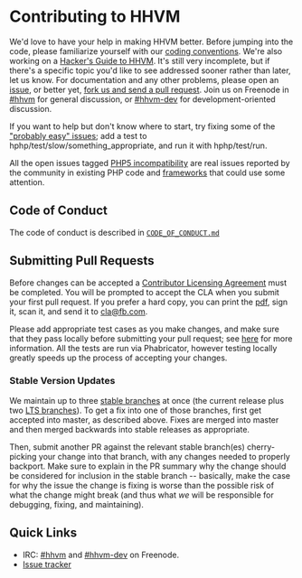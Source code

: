 # Contributing to HHVM

We'd love to have your help in making HHVM better. Before jumping into the code, please familiarize yourself with our [coding conventions](hphp/doc/coding-conventions.md). We're also working on a [Hacker's Guide to HHVM](hphp/doc/hackers-guide). It's still very incomplete, but if there's a specific topic you'd like to see addressed sooner rather than later, let us know. For documentation and any other problems, please open an [issue](http://github.com/facebook/hhvm/issues), or better yet, [fork us and send a pull request](https://github.com/facebook/hhvm/pulls). Join us on Freenode in [#hhvm](http://webchat.freenode.net/?channels=hhvm) for general discussion, or [#hhvm-dev](http://webchat.freenode.net/?channels=hhvm-dev) for development-oriented discussion.

If you want to help but don't know where to start, try fixing some of the ["probably easy" issues](https://github.com/facebook/hhvm/issues?q=is%3Aopen+is%3Aissue+label%3A%22probably+easy%22); add a test to hphp/test/slow/something_appropriate, and run it with hphp/test/run.

All the open issues tagged [PHP5 incompatibility](https://github.com/facebook/hhvm/issues?labels=php5+incompatibility&page=1&state=open) are real issues reported by the community in existing PHP code and [frameworks](https://github.com/facebook/hhvm/wiki/OSS-PHP-Frameworks-Unit-Testing:-General) that could use some attention.

## Code of Conduct
The code of conduct is described in [`CODE_OF_CONDUCT.md`](CODE_OF_CONDUCT.md)

## Submitting Pull Requests

Before changes can be accepted a [Contributor Licensing Agreement](http://code.facebook.com/cla) must be completed. You will be prompted to accept the CLA when you submit your first pull request. If you prefer a hard copy, you can print the [pdf](https://github.com/facebook/hhvm/raw/master/hphp/doc/FB_Individual_CLA.pdf), sign it, scan it, and send it to <cla@fb.com>.

Please add appropriate test cases as you make changes, and make sure that they pass locally before submitting your pull request; see [here](hphp/test/README.md) for more information.  All the tests are run via Phabricator, however testing locally greatly speeds up the process of accepting your changes.

### Stable Version Updates

We maintain up to three [stable branches](https://github.com/facebook/hhvm/wiki/Release%20Schedule) at once (the current release plus two [LTS branches](https://github.com/facebook/hhvm/wiki/Long-term-support-%28LTS%29)). To get a fix into one of those branches, first get accepted into master, as described above. Fixes are merged into master and then merged backwards into stable releases as appropriate.

Then, submit another PR against the relevant stable branch(es) cherry-picking your change into that branch, with any changes needed to properly backport. Make sure to explain in the PR summary why the change should be considered for inclusion in the stable branch -- basically, make the case for why the issue the change is fixing is worse than the possible risk of what the change might break (and thus what *we* will be responsible for debugging, fixing, and maintaining).

## Quick Links

 * IRC: [#hhvm](http://webchat.freenode.net/?channels=hhvm) and [#hhvm-dev](http://webchat.freenode.net/?channels=hhvm-dev) on Freenode.
 * [Issue tracker](http://github.com/facebook/hhvm/issues)

